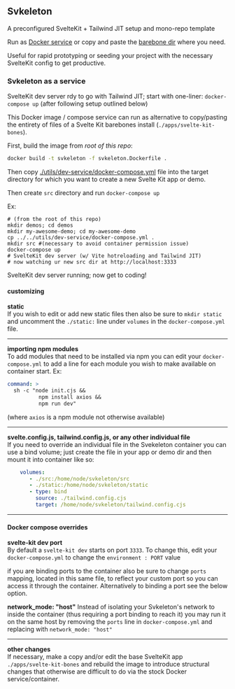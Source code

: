 ## Svkeleton

A preconfigured SvelteKit + Tailwind JIT setup and mono-repo template

Run as [Docker service](#svkeleton-as-a-service) or copy and paste the [barebone dir] where you need. 

Useful for rapid prototyping or seeding your project with the necessary SvelteKit config to get productive. 


### Svkeleton as a service

SvelteKit dev server rdy to go with Tailwind JIT; start with one-liner: `docker-compose up` (after following setup outlined below)

This Docker image / compose service can run as alternative to copy/pasting the entirety of files of a Svelte Kit barebones install (`./apps/svelte-kit-bones`).     

First, build the image from *root of this repo*: 

```bash
docker build -t svkeleton -f svkeleton.Dockerfile .
```

Then copy [./utils/dev-service/docker-compose.yml] file into the target directory for which you want to create a new Svelte Kit app or demo.  

Then create `src` directory and run `docker-compose up`

Ex: 

```
# (from the root of this repo)
mkdir demos; cd demos
mkdir my-awesome-demo; cd my-awesome-demo
cp ../../utils/dev-service/docker-compose.yml .
mkdir src #(necessary to avoid container permission issue)
docker-compose up
# SvelteKit dev server (w/ Vite hotreloading and Tailwind JIT)
# now watching ur new src dir at http://localhost:3333
```

SvelteKit dev server running; now get to coding! 

#### customizing

**static**  
If you wish to edit or add new static files then also be sure to `mkdir static` and uncomment the `./static:` line under `volumes` in the `docker-compose.yml` file. 

---

**importing npm modules**  
To add modules that need to be installed via npm you can edit your `docker-compose.yml` to add a line for each module you wish to make available on container start. Ex: 
```yml
command: >
  sh -c "node init.cjs && 
          npm install axios &&
          npm run dev"       
```
(where `axios` is a npm module not otherwise available)

---


**svelte.config.js, tailwind.config.js, or any other individual file**  
If you need to override an individual file in the Svekeleton container you can use a bind volume; just create the file in your app or demo dir and then mount it into container like so: 
```yml
    volumes:
       - ./src:/home/node/svkeleton/src
       - ./static:/home/node/svkeleton/static
       - type: bind 
         source: ./tailwind.config.cjs
         target: /home/node/svkeleton/tailwind.config.cjs
```
---

#### Docker compose overrides

**svelte-kit dev port**  
By default a `svelte-kit dev` starts on port `3333`.  To change this, edit your `docker-compose.yml` to change the `environment : PORT` value 

if you are binding ports to the container also be sure to change `ports` mapping, located in this same file, to reflect your custom port so you can access it through the container.   Alternatively to binding a port see the below option. 

**network_mode: "host"**
Instead of isolating your Svkeleton's network to inside the container (thus requiring a port binding to reach it) you may run it on the same host by removing the `ports` line in `docker-compose.yml` and replacing with `network_mode: "host"`

---

**other changes**  
If necessary, make a copy and/or edit the base SvelteKit app `./apps/svelte-kit-bones` and rebuild the image to introduce structural changes that otherwise are difficult to do via the stock Docker service/container.


[Docker service]:/utils/dev-service/README.md
[barebone dir]:/apps/svelte-kit-bones/README.md
[./utils/dev-service/docker-compose.yml]:./utils/dev-service/docker-compose.yml